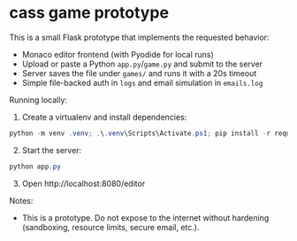 # cass game prototype

This is a small Flask prototype that implements the requested behavior:
- Monaco editor frontend (with Pyodide for local runs)
- Upload or paste a Python `app.py`/`game.py` and submit to the server
- Server saves the file under `games/` and runs it with a 20s timeout
- Simple file-backed auth in `logs` and email simulation in `emails.log`

Running locally:

1. Create a virtualenv and install dependencies:

```powershell
python -m venv .venv; .\.venv\Scripts\Activate.ps1; pip install -r requirements.txt
```

2. Start the server:

```powershell
python app.py
```

3. Open http://localhost:8080/editor

Notes:
- This is a prototype. Do not expose to the internet without hardening (sandboxing, resource limits, secure email, etc.).
